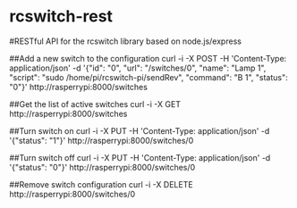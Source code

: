 rcswitch-rest
=============

#RESTful API for the rcswitch library based on node.js/express

##Add a new switch to the configuration
	curl -i -X POST -H 'Content-Type: application/json' -d '{"id": "0", "url": "/switches/0", "name": "Lamp 1", "script": "sudo /home/pi/rcswitch-pi/sendRev", "command": "B 1", "status": "0"}' http://rasperrypi:8000/switches

##Get the list of active switches
	curl -i -X GET http://rasperrypi:8000/switches

##Turn switch on
	curl -i -X PUT -H 'Content-Type: application/json' -d '{"status": "1"}' http://rasperrypi:8000/switches/0

##Turn switch off
	curl -i -X PUT -H 'Content-Type: application/json' -d '{"status": "0"}' http://rasperrypi:8000/switches/0

##Remove switch configuration
	curl -i -X DELETE http://rasperrypi:8000/switches/0